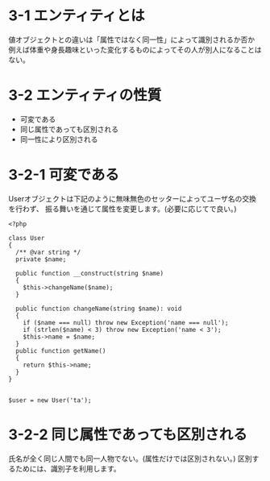 # 3-1 エンティティとは
値オブジェクトとの違いは「属性ではなく同一性」によって識別されるか否か
例えば体重や身長趣味といった変化するものによってその人が別人になることはない。

# 3-2 エンティティの性質
* 可変である
* 同じ属性であっても区別される
* 同一性により区別される

# 3-2-1 可変である
Userオブジェクトは下記のように無味無色のセッターによってユーザ名の交換を行わず、
振る舞いを通じて属性を変更します。(必要に応じてで良い。)
```
<?php

class User
{
  /** @var string */
  private $name;

  public function __construct(string $name)
  {
    $this->changeName($name);
  }

  public function changeName(string $name): void
  {
    if ($name === null) throw new Exception('name === null');
    if (strlen($name) < 3) throw new Exception('name < 3');
    $this->name = $name;
  }
  public function getName()
  {
    return $this->name;
  }
}


$user = new User('ta');
```

# 3-2-2 同じ属性であっても区別される
氏名が全く同じ人間でも同一人物でない。(属性だけでは区別されない。)
区別するためには、識別子を利用します。